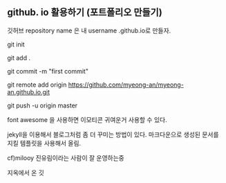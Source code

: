 ## github. io 활용하기 (포트폴리오 만들기)



깃허브 repository name 은 내 username .github.io로 만들자.

git init

git add .

git commit -m "first commit"

git remote add origin https://github.com/myeong-an/myeong-an.github.io.git

git push -u origin master



font awesome 을 사용하면 이모티콘 귀여운거 사용할 수 있다.

jekyll을 이용해서 블로그처럼 좀 더 꾸미는 방법이 있다.  마크다운으로 생성된 문서를 지킬 템플릿을 사용해서 올림.

cf)milooy 진유림이라는 사람이 잘 운영하는중



지옥에서 온 깃